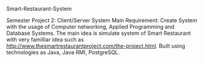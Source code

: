 Smart-Restaurant-System

Semester Project 2: Client/Server System
Main Requirement: Create System with the usage of Computer networking, Applied Programming and Database Systems.
The main idea is simulate system of Smart Restaurant with very familliar idea such as http://www.thesmartrestaurantproject.com/the-project.html. Built using technologies as Java, Java RMI, PostgreSQL.
